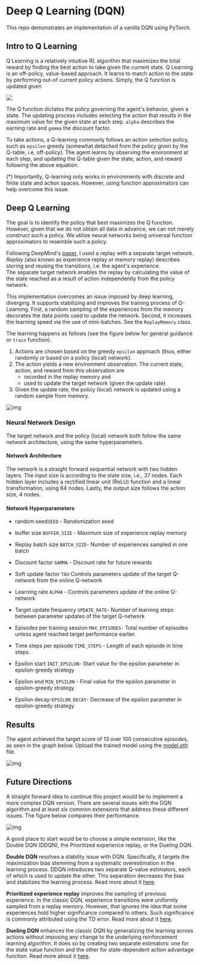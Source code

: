 # Deep Q Learning (DQN)

This repo demonstrates an implementation of a vanilla DQN using PyTorch. 

## Intro to Q Learning

Q Learning is a relatively intuitive RL algorithm that maximizes the total reward by finding the best action to take given the current state. Q Learning is an off-policy, value-based approach.
It learns to match action to the state by performing out-of current policy actions. Simply, the Q function is updated given


<img src="https://render.githubusercontent.com/render/math?math=Q(s_t,a_t)\=(1-\alpha)Q(s_t,a_t) %2B \alpha(r_t %2B \gamma \max_a Q(s_{t%2B1},a))">


The Q function dictates the policy governing the agent's behavior, given a state. The updating process includes selecting the action that results in the maximum value for the given state at each step. `alpha` describes the earning rate and `gamma` the discount factor.

To take actions, a Q-learning commonly follows an action selection policy, such as `epsilon` greedy (somewhat detached from the policy given by the Q-table, i.e, off-policy). The agent learns by observing the environment at each step, and updating the Q-table given the state, action, and reward following the above equation.  

(*) Importantly, Q-learning only works in environments with discrete and finite state and action spaces. However, using function approximators can help overcome this issue.


## Deep Q Learning

The goal is to identify the policy that best maximizes the Q function. However, given that we do not obtain all data in advance, we can not merely construct such a policy. We utilize neural networks being universal function approximators to resemble such a policy.

Following DeepMind's [paper](https://web.stanford.edu/class/psych209/Readings/MnihEtAlHassibis15NatureControlDeepRL.pdf), I used a replay with a separate target network. *Replay* (also known as experience replay or memory replay) describes storing and reusing the transitions, i.e. the agent's experience.   
The separate target network enables the replay by calculating the value of the state reached as a result of action independently from the policy network.

This implementation overcomes an issue imposed by deep learning, diverging. It supports stabilizing and improves the training process of Q-Learning. First, a random sampling of the experiences from the memory decorates the data points used to update the network. Second, it increases the learning speed via the use of mini-batches. See the `ReplayMemory` class.

The learning happens as follows (see the figure below for general guidance or `train` function).
1. Actions are chosen based on the greedy `epsilon` approach (thus, either randomly or based on a policy (local) network).
2. The action yields a new environment observation. The current state, action, and reward from this observation are 
    * recorded in the replay memory and 
    * used to update the target network (given the update rate)
3. Given the update rate, the policy (local) network is updated using a random sample from memory. 


![img](https://pytorch.org/tutorials/_images/reinforcement_learning_diagram.jpg)

### Neural Network Design

The target network and the policy (local) network both follow the same network architecture, using the same hyperparameters.

#### Network Architecture  
The network is a straight forward sequential network with two hidden layers.   The input size is according to the state size, i.e., 37 nodes. Each hidden layer includes a  rectified linear unit (ReLU) function and a linear transformation, using 64 nodes. Lastly, the output size follows the action size, 4 nodes.

#### Network Hyperparameters

* random seed`SEED` -  Randomization seed
* buffer size `BUFFER_SIZE` - Maximum size of experience replay memory
* Replay batch size `BATCH_SIZE`- Number of experiences sampled in one batch

* Discount factor `GAMMA` - Discount rate for future rewards
* Soft update factor `TAU` Controls parameters update of the target Q-network from the online Q-network 
* Learning rate `ALPHA` - Controls parameters update of the online Q-network 
* Target update frequency `UPDATE_RATE`- Number of learning steps between parameter updates of the target Q-network

* Episodes per training session `MAX_EPISODES`- Total number of episodes unless agent reached target performance earlier.
* Time steps per episode `TIME_STEPS` - Length of each episode in time steps.
* Epsilon start `INIT_EPSILON`- Start value for the epsilon parameter in epsilon-greedy strategy
* Epsilon end
 `MIN_EPSILON` - Final value for the epsilon parameter in epsilon-greedy strategy
* Epsilon decay-`EPSILON_DECAY`- Decrease of the epsilon parameter in epsilon-greedy strategy


## Results

The agent achieved the target score of 13 over 100 consecutive episodes, as seen in the graph below. Upload the trained model using the [model.pth](https://github.com/karnigili/ReinforcementLearning/blob/master/Udacity-Deep-RL/DQN/model.pth) file.


![img](https://github.com/karnigili/ReinforcementLearning/blob/master/Udacity-Deep-RL/DQN/results.png)


## Future Directions 

A straight forward idea to continue this project would be to implement a more complex DQN version. There are several issues with the DQN algorithm and at least six common extensions that address these different issues. The figure below compares their performance. 

![img](https://video.udacity-data.com/topher/2018/June/5b3814f1_screen-shot-2018-06-30-at-6.40.09-pm/screen-shot-2018-06-30-at-6.40.09-pm.png)

A good place to start would be to choose a simple extension, like the Double DQN (DDQN), the Prioritized experience replay, or the Dueling DQN. 

**Double DQN** resolves a stability issue with DQN. Specifically, it targets the maximization bias stemming from a systematic overestimation in the learning process. DDQN introduces two separate Q-value estimators, each of which is used to update the other. This separation decreases the bias and stabilizes the learning process. Read more about it [here](https://arxiv.org/pdf/1509.06461.pdf).

**Prioritized experience replay** improves the sampling of previous experience. In the classic DQN, experience transitions were uniformly sampled from a replay memory. However, that ignores the idea that some experiences hold higher significance compared to others. Such significance is commonly attributed using the TD error. Read more about it [here](https://arxiv.org/abs/1511.05952).

**Dueling DQN** enhances the classic DQN by generalizing the learning across actions without imposing any change to the underlying reinforcement learning algorithm. It does so by creating two separate estimators: one for the state value function and the other for state-dependent action advantage function. Read more about it [here](https://arxiv.org/abs/1511.06581).
